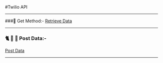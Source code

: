 #Twilio API
***
###🐇 Get Method:-
[Retrieve Data](https://www.twilio.com/docs/sms/api/message-resource?code-sample=code-read-list-all-messages&code-language=Python&code-sdk-version=6.x)

---
### 🐈  🐷 🐽      Post Data:-
[Post Data](https://www.twilio.com/docs/sms/api/message-resource#create-a-message-resource)
***